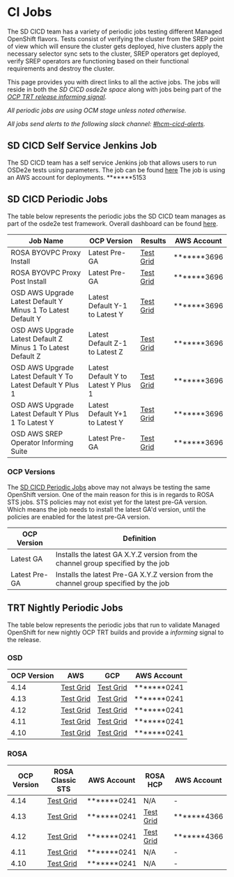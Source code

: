# CI Jobs

The SD CICD team has a variety of periodic jobs testing different Managed
OpenShift flavors. Tests consist of verifying the cluster from the SREP
point of view which will ensure the cluster gets deployed, hive clusters
apply the necessary selector sync sets to the cluster, SREP operators get
deployed, verify SREP operators are functioning based on their functional
requirements and destroy the cluster.

This page provides you with direct links to all the active jobs. The
jobs will reside in both the *SD CICD osde2e space* along with jobs being
part of the *[OCP TRT release informing signal][OpenShift Release Gates]*.

*All periodic jobs are using OCM stage unless noted otherwise.*

*All jobs send alerts to the following slack channel: [#hcm-cicd-alerts].*

## SD CICD Self Service Jenkins Job

The SD CICD team has a self service Jenkins job that allows users to run
OSDe2e tests using parameters. The job can be found [here](https://ci.int.devshift.net/view/osde2e/job/osde2e-parameterized-job/)
The job is using an AWS account for deployments. *******5153

## SD CICD Periodic Jobs

The table below represents the periodic jobs the SD CICD team manages as part
of the osde2e test framework. Overall dashboard can be found
[here][SD CICD Test Grid Dashboard].

| Job Name                                                     | OCP Version                         | Results                                             | AWS Account |
| ------------------------------------------------------------ | ----------------------------------- | --------------------------------------------------- | ----------- |
| ROSA BYOVPC Proxy Install                                    | Latest Pre-GA                       | [Test Grid][SD CICD ROSA BYOVPC Proxy Install]      | *******3696 |
| ROSA BYOVPC Proxy Post Install                               | Latest Pre-GA                       | [Test Grid][SD CICD ROSA BYOVPC Proxy Post Install] | *******3696 |
| OSD AWS Upgrade Latest Default Y Minus 1 To Latest Default Y | Latest Default Y-1 to Latest Y      | [Test Grid][SD CICD OSD AWS Upgrade Y-1 To Y]       | *******3696 |
| OSD AWS Upgrade Latest Default Z Minus 1 To Latest Default Z | Latest Default Z-1 to Latest Z      | [Test Grid][SD CICD OSD AWS Upgrade Z-1 To Z]       | *******3696 |
| OSD AWS Upgrade Latest Default Y To Latest Default Y Plus 1  | Latest Default Y to Latest Y Plus 1 | [Test Grid][SD CICD OSD AWS Upgrade Y To Y+1]       | *******3696 |
| OSD AWS Upgrade Latest Default Y Plus 1 To Latest Y          | Latest Default Y+1 to Latest Y      | [Test Grid][SD CICD OSD AWS Upgrade Y+1 To Y]       | *******3696 |
| OSD AWS SREP Operator Informing Suite                        | Latest Pre-GA                       | [Test Grid][SD CICD OSD AWS Informing Suite]        | *******3696 |

### OCP Versions

The [SD CICD Periodic Jobs](#sd-cicd-periodic-jobs) above may not always be
testing the same OpenShift version. One of the main reason for this is in
regards to ROSA STS jobs. STS policies may not exist yet for the latest pre-GA
version. Which means the job needs to install the latest GA'd version,
until the policies are enabled for the latest pre-GA version.

| OCP Version   | Definition                                                                           |
| ------------- | ------------------------------------------------------------------------------------ |
| Latest GA     | Installs the latest GA X.Y.Z version from the channel group specified by the job     |
| Latest Pre-GA | Installs the latest Pre-GA X.Y.Z version from the channel group specified by the job |

## TRT Nightly Periodic Jobs

The table below represents the periodic jobs that run to validate Managed
OpenShift for new nightly OCP TRT builds and provide a *informing* signal
to the release.

### OSD

| OCP Version | AWS                           | GCP                           | AWS Account |
| ----------- | ----------------------------- | ----------------------------- | ----------- |
| 4.14        | [Test Grid][4.14 TRT OSD AWS] | [Test Grid][4.14 TRT OSD GCP] | *******0241 |
| 4.13        | [Test Grid][4.13 TRT OSD AWS] | [Test Grid][4.13 TRT OSD GCP] | *******0241 |
| 4.12        | [Test Grid][4.12 TRT OSD AWS] | [Test Grid][4.12 TRT OSD GCP] | *******0241 |
| 4.11        | [Test Grid][4.11 TRT OSD AWS] | [Test Grid][4.11 TRT OSD GCP] | *******0241 |
| 4.10        | [Test Grid][4.10 TRT OSD AWS] | [Test Grid][4.10 TRT OSD GCP] | *******0241 |

### ROSA

| OCP Version | ROSA Classic STS                       | AWS Account | ROSA HCP                       | AWS Account |
| ----------- | -------------------------------------- | ----------- | ------------------------------ | ----------- |
| 4.14        | [Test Grid][4.14 TRT ROSA CLASSIC STS] | *******0241 | N/A                            | -           |
| 4.13        | [Test Grid][4.13 TRT ROSA CLASSIC STS] | *******0241 | [Test Grid][4.13 TRT ROSA HCP] | *******4366 |
| 4.12        | [Test Grid][4.12 TRT ROSA CLASSIC STS] | *******0241 | [Test Grid][4.12 TRT ROSA HCP] | *******4366 |
| 4.11        | [Test Grid][4.11 TRT ROSA CLASSIC STS] | *******0241 | N/A                            | -           |
| 4.10        | [Test Grid][4.10 TRT ROSA CLASSIC STS] | *******0241 | N/A                            | -           |

[SD CICD Test Grid Dashboard]: https://testgrid.k8s.io/redhat-openshift-osd
[SD CICD ROSA BYOVPC Proxy Install]: https://testgrid.k8s.io/redhat-openshift-osd#periodic-ci-openshift-osde2e-main-rosa-stage-e2e-byo-vpc-proxy-install&width=90
[SD CICD ROSA BYOVPC Proxy Post Install]: https://testgrid.k8s.io/redhat-openshift-osd#periodic-ci-openshift-osde2e-main-rosa-stage-e2e-byo-vpc-proxy-postinstall&width=90
[SD CICD OSD AWS Informing Suite]: https://testgrid.k8s.io/redhat-openshift-osd#periodic-ci-openshift-osde2e-main-aws-stage-informing-default&width=90
[SD CICD OSD AWS Upgrade Y-1 To Y]: https://testgrid.k8s.io/redhat-openshift-osd#periodic-ci-openshift-osde2e-main-osd-aws-upgrade-latest-default-y-minus-1-to-latest-default-y&width=90
[SD CICD OSD AWS Upgrade Z-1 To Z]: https://testgrid.k8s.io/redhat-openshift-osd#periodic-ci-openshift-osde2e-main-osd-aws-upgrade-latest-default-z-minus-1-to-latest-default-z&width=90
[SD CICD OSD AWS Upgrade Y To Y+1]: https://testgrid.k8s.io/redhat-openshift-osd#periodic-ci-openshift-osde2e-main-osd-aws-upgrade-latest-default-y-to-latest-y-plus-1&width=90
[SD CICD OSD AWS Upgrade Y+1 To Y]: https://testgrid.k8s.io/redhat-openshift-osd#periodic-ci-openshift-osde2e-main-osd-aws-upgrade-latest-default-y-plus-1-to-latest-y&width=90

[4.14 TRT OSD AWS]: https://testgrid.k8s.io/redhat-openshift-ocp-release-4.14-informing#periodic-ci-openshift-osde2e-main-nightly-4.14-osd-aws&width=90
[4.14 TRT OSD GCP]: https://testgrid.k8s.io/redhat-openshift-ocp-release-4.14-informing#periodic-ci-openshift-osde2e-main-nightly-4.14-osd-gcp&width=90
[4.13 TRT OSD AWS]: https://testgrid.k8s.io/redhat-openshift-ocp-release-4.13-informing#periodic-ci-openshift-osde2e-main-nightly-4.13-osd-aws&width=90
[4.13 TRT OSD GCP]: https://testgrid.k8s.io/redhat-openshift-ocp-release-4.13-informing#periodic-ci-openshift-osde2e-main-nightly-4.13-osd-gcp&width=90
[4.12 TRT OSD AWS]: https://testgrid.k8s.io/redhat-openshift-ocp-release-4.12-informing#periodic-ci-openshift-osde2e-main-nightly-4.12-osd-aws&width=90
[4.12 TRT OSD GCP]: https://testgrid.k8s.io/redhat-openshift-ocp-release-4.12-informing#periodic-ci-openshift-osde2e-main-nightly-4.12-osd-gcp&width=90
[4.11 TRT OSD AWS]: https://testgrid.k8s.io/redhat-openshift-ocp-release-4.11-informing#periodic-ci-openshift-osde2e-main-nightly-4.11-osd-aws&width=90
[4.11 TRT OSD GCP]: https://testgrid.k8s.io/redhat-openshift-ocp-release-4.11-informing#periodic-ci-openshift-osde2e-main-nightly-4.11-osd-gcp&width=90
[4.10 TRT OSD AWS]: https://testgrid.k8s.io/redhat-openshift-ocp-release-4.10-informing#periodic-ci-openshift-osde2e-main-nightly-4.10-osd-aws&width=90
[4.10 TRT OSD GCP]: https://testgrid.k8s.io/redhat-openshift-ocp-release-4.10-informing#periodic-ci-openshift-osde2e-main-nightly-4.10-osd-gcp&width=90

[4.14 TRT ROSA CLASSIC STS]: https://testgrid.k8s.io/redhat-openshift-ocp-release-4.14-informing#periodic-ci-openshift-osde2e-main-nightly-4.14-rosa-classic-sts&width=90
[4.13 TRT ROSA CLASSIC STS]: https://testgrid.k8s.io/redhat-openshift-ocp-release-4.13-informing#periodic-ci-openshift-osde2e-main-nightly-4.13-rosa-classic-sts&width=90
[4.12 TRT ROSA CLASSIC STS]: https://testgrid.k8s.io/redhat-openshift-ocp-release-4.12-informing#periodic-ci-openshift-osde2e-main-nightly-4.12-rosa-classic-sts&width=90
[4.11 TRT ROSA CLASSIC STS]: https://testgrid.k8s.io/redhat-openshift-ocp-release-4.11-informing#periodic-ci-openshift-osde2e-main-nightly-4.11-rosa-classic-sts&width=90
[4.10 TRT ROSA CLASSIC STS]: https://testgrid.k8s.io/redhat-openshift-ocp-release-4.10-informing#periodic-ci-openshift-osde2e-main-nightly-4.10-rosa-classic-sts&width=90

[4.13 TRT ROSA HCP]: https://testgrid.k8s.io/redhat-openshift-ocp-release-4.13-informing#periodic-ci-openshift-osde2e-main-nightly-4.13-rosa-hcp&width=90
[4.12 TRT ROSA HCP]: https://testgrid.k8s.io/redhat-openshift-ocp-release-4.12-informing#periodic-ci-openshift-osde2e-main-nightly-4.12-rosa-hcp&width=90

[#hcm-cicd-alerts]: https://app.slack.com/client/T027F3GAJ/CNYM6PB6X

[OpenShift Release Gates]: https://docs.ci.openshift.org/docs/architecture/release-gating/
